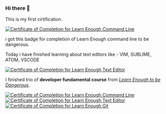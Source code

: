 ### Hi there 👋

<!--
**vidyakinjarapu/vidyakinjarapu** is a ✨ _special_ ✨ repository because its `README.md` (this file) appears on your GitHub profile.

Here are some ideas to get you started:

- 🔭 I’m currently working on ...
- 🌱 I’m currently learning ...
- 👯 I’m looking to collaborate on ...
- 🤔 I’m looking for help with ...
- 💬 Ask me about ...
- 📫 How to reach me: ...
- 😄 Pronouns: ...
- ⚡ Fun fact: ...
-->
This is my first cirtification.


<a href="https://www.learnenough.com/certificates/ea7c747f"><img src="https://www.learnenough.com/certificates/ea7c747f/command-line-tutorial.svg" alt="Certificate of Completion for Learn Enough Command Line"></a>


i got this badge for completion of Learn Enough command line to be dangerous.

Today i have finished learning about text editors like  - VIM, SUBLIME, ATOM, VSCODE



<a href="https://www.learnenough.com/certificates/ea7c747f"><img src="https://www.learnenough.com/certificates/ea7c747f/text-editor-tutorial.svg" alt="Certificate of Completion for Learn Enough Text Editor"></a>


I finished trio of **developer fundamental course** from [*Learn Enough to be Dangerous*](https://www.learnenough.com).



<a href="https://www.learnenough.com/certificates/ea7c747f"><img src="https://www.learnenough.com/certificates/ea7c747f/command-line-tutorial.svg" alt="Certificate of Completion for Learn Enough Command Line"></a><a href="https://www.learnenough.com/certificates/ea7c747f"><img src="https://www.learnenough.com/certificates/ea7c747f/text-editor-tutorial.svg" alt="Certificate of Completion for Learn Enough Text Editor"></a><a href="https://www.learnenough.com/certificates/ea7c747f"><img src="https://www.learnenough.com/certificates/ea7c747f/git-tutorial.svg" alt="Certificate of Completion for Learn Enough Git"></a>




